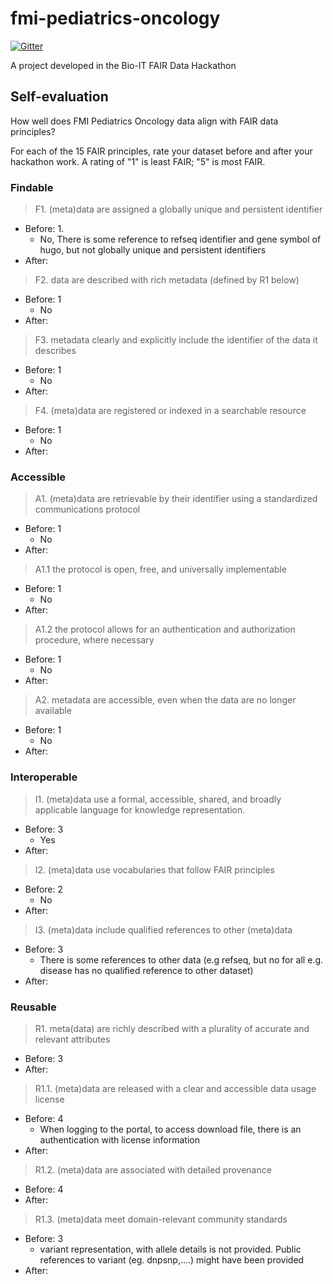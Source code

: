 # fmi-pediatrics-oncology
[![Gitter](https://badges.gitter.im/bioithackathons/project-3.svg)](https://gitter.im/bioithackathons/project-3)

A project developed in the Bio-IT FAIR Data Hackathon

## Self-evaluation
How well does FMI Pediatrics Oncology data align with FAIR data principles?  

For each of the 15 FAIR principles, rate your dataset before and after your hackathon work.  A rating of "1" is least FAIR; "5" is most FAIR.

### Findable
> F1. (meta)data are assigned a globally unique and persistent identifier
* Before: 1.
    * No, There is some reference to refseq identifier and gene symbol of hugo, but not globally unique and persistent identifiers
* After:

> F2. data are described with rich metadata (defined by R1 below)
* Before: 1
    * No
* After:

> F3. metadata clearly and explicitly include the identifier of the data it describes
* Before: 1
    * No
* After:

> F4. (meta)data are registered or indexed in a searchable resource
* Before: 1
    * No
* After:

### Accessible
> A1. (meta)data are retrievable by their identifier using a standardized communications protocol
* Before: 1
    * No
* After:

> A1.1 the protocol is open, free, and universally implementable
* Before: 1
    * No
* After:

> A1.2 the protocol allows for an authentication and authorization procedure, where necessary
* Before: 1
    * No
* After:

> A2. metadata are accessible, even when the data are no longer available
* Before: 1
    * No
* After:

### Interoperable
> I1. (meta)data use a formal, accessible, shared, and broadly applicable language for knowledge representation.
* Before: 3
    * Yes
* After:

> I2. (meta)data use vocabularies that follow FAIR principles
* Before: 2
    * No
* After:

> I3. (meta)data include qualified references to other (meta)data
* Before: 3
    * There is some references to other data (e.g refseq, but no for all e.g. disease has no qualified reference to other dataset)
* After:

### Reusable
> R1. meta(data) are richly described with a plurality of accurate and relevant attributes
* Before: 3
* After:

> R1.1. (meta)data are released with a clear and accessible data usage license
* Before: 4
    * When logging to the portal, to access download file, there is an authentication with license information
* After:

> R1.2. (meta)data are associated with detailed provenance
* Before: 4
* After:

> R1.3. (meta)data meet domain-relevant community standards
* Before: 3
    * variant representation, with allele details is not provided. Public references to variant (eg. dnpsnp,....) might have been provided
* After:
